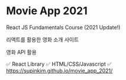 # Movie App 2021

React JS Fundamentals Course (2021 Update!)

리액트를 활용한 영화 소개 사이트

영화 API 활용

✅ React Library
✅ HTML/CSS/Javascript
✅ https://supinkim.github.io/movie_app_2021/
